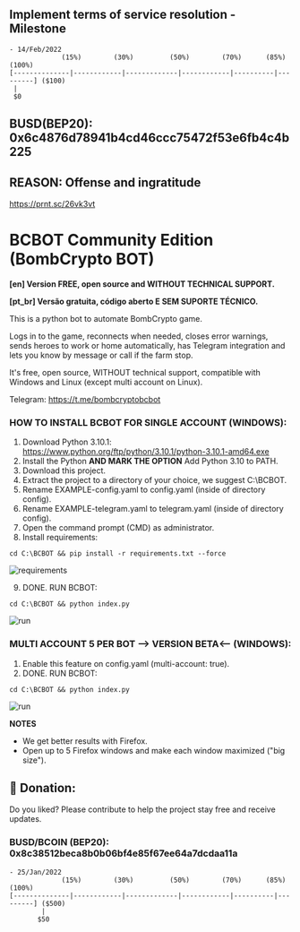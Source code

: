 ## Implement terms of service resolution - Milestone

``` 
- 14/Feb/2022
             (15%)        (30%)         (50%)        (70%)      (85%)     (100%)
[--------------|------------|-------------|------------|----------|---------] ($100)
 |
 $0
```
## BUSD(BEP20): 0x6c4876d78941b4cd46ccc75472f53e6fb4c4b225

## REASON: Offense and ingratitude

https://prnt.sc/26vk3vt


# BCBOT Community Edition (BombCrypto BOT)
**[en] Version FREE, open source and WITHOUT TECHNICAL SUPPORT.**

**[pt_br] Versão gratuita, código aberto E SEM SUPORTE TÉCNICO.**

This is a python bot to automate BombCrypto game.

Logs in to the game, reconnects when needed, closes error warnings, sends heroes to work or home automatically, has Telegram integration and lets you know by message or call if the farm stop.

It's free, open source, WITHOUT technical support, compatible with Windows and Linux (except multi account on Linux).

Telegram: https://t.me/bombcryptobcbot

### HOW TO INSTALL BCBOT FOR SINGLE ACCOUNT (WINDOWS):

1) Download Python 3.10.1: https://www.python.org/ftp/python/3.10.1/python-3.10.1-amd64.exe
2) Install the Python **AND MARK THE OPTION** Add Python 3.10 to PATH.
3) Download this project.
4) Extract the project to a directory of your choice, we suggest C:\BCBOT.
5) Rename EXAMPLE-config.yaml to config.yaml (inside of directory config).
6) Rename EXAMPLE-telegram.yaml to telegram.yaml (inside of directory config).
7) Open the command prompt (CMD) as administrator.
8) Install requirements:

```
cd C:\BCBOT && pip install -r requirements.txt --force
```

![requirements](https://raw.githubusercontent.com/afkapp/bombcrypto-bcbot/main/images/readme/requirementswindows.png)


9) DONE. RUN BCBOT: 

```
cd C:\BCBOT && python index.py
```

![run](https://raw.githubusercontent.com/afkapp/bombcrypto-bcbot/main/images/readme/runbcbot-windows.png)

### MULTI ACCOUNT **5 PER BOT** --> VERSION BETA<-- (WINDOWS):

1) Enable this feature on config.yaml (multi-account: true).
2) DONE. RUN BCBOT:

```
cd C:\BCBOT && python index.py
```

![run](https://raw.githubusercontent.com/afkapp/bombcrypto-bcbot/main/images/readme/runbcbot-windows.png)

**NOTES**
- We get better results with Firefox.
- Open up to 5 Firefox windows and make each window maximized ("big size").

## 🎁 Donation:
Do you liked? Please contribute to help the project stay free and receive updates. 
### BUSD/BCOIN (BEP20): 0x8c38512beca8b0b06bf4e85f67ee64a7dcdaa11a

``` 
- 25/Jan/2022
             (15%)        (30%)         (50%)        (70%)      (85%)     (100%)
[--------------|------------|-------------|------------|----------|---------] ($500)
        |
       $50
```
